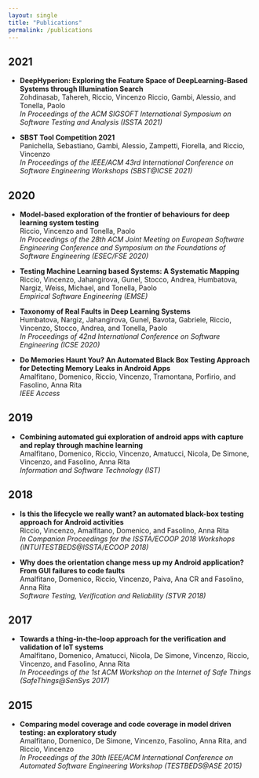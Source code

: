 ```yaml
---
layout: single
title: "Publications"
permalink: /publications
---
```


## 2021

* **DeepHyperion: Exploring the Feature Space of DeepLearning-Based Systems through Illumination Search**  
  Zohdinasab, Tahereh, Riccio, Vincenzo Riccio, Gambi, Alessio, and Tonella, Paolo  
  *In Proceedings of the ACM SIGSOFT International Symposium on Software Testing and Analysis (ISSTA 2021)*  

* **SBST Tool Competition 2021**  
  Panichella, Sebastiano, Gambi, Alessio, Zampetti, Fiorella, and Riccio, Vincenzo  
  *In Proceedings of the IEEE/ACM 43rd International Conference on Software Engineering Workshops (SBST@ICSE 2021)*  

## 2020

* **Model-based exploration of the frontier of behaviours for deep learning system testing**  
  Riccio, Vincenzo and Tonella, Paolo  
  *In Proceedings of the 28th ACM Joint Meeting on European Software Engineering Conference and Symposium on the Foundations of Software Engineering (ESEC/FSE 2020)*

* **Testing Machine Learning based Systems: A Systematic Mapping**  
  Riccio, Vincenzo, Jahangirova, Gunel, Stocco, Andrea, Humbatova, Nargiz, Weiss, Michael, and Tonella, Paolo  
  *Empirical Software Engineering (EMSE)*

* **Taxonomy of Real Faults in Deep Learning Systems**  
  Humbatova, Nargiz, Jahangirova, Gunel, Bavota, Gabriele, Riccio, Vincenzo, Stocco, Andrea, and Tonella, Paolo  
  *In Proceedings of 42nd International Conference on Software Engineering (ICSE 2020)*

* **Do Memories Haunt You? An Automated Black Box Testing Approach for Detecting Memory Leaks in Android Apps**   
  Amalfitano, Domenico, Riccio, Vincenzo, Tramontana, Porfirio, and Fasolino, Anna Rita       
  *IEEE Access*

## 2019

* **Combining automated gui exploration of android apps with capture and replay through machine learning**  
  Amalfitano, Domenico, Riccio, Vincenzo, Amatucci, Nicola, De Simone, Vincenzo, and Fasolino, Anna Rita  
  *Information and Software Technology (IST)*

## 2018
* **Is this the lifecycle we really want? an automated black-box testing approach for Android activities**  
  Riccio, Vincenzo, Amalfitano, Domenico, and Fasolino, Anna Rita  
  *In Companion Proceedings for the ISSTA/ECOOP 2018 Workshops (INTUITESTBEDS@ISSTA/ECOOP 2018)*

* **Why does the orientation change mess up my Android application? From GUI failures to code faults**  
  Amalfitano, Domenico, Riccio, Vincenzo, Paiva, Ana CR and Fasolino, Anna Rita  
  *Software Testing, Verification and Reliability (STVR 2018)*

## 2017
* **Towards a thing-in-the-loop approach for the verification and validation of IoT systems**  
  Amalfitano, Domenico, Amatucci, Nicola, De Simone, Vincenzo, Riccio, Vincenzo, and Fasolino, Anna Rita  
  *In Proceedings of the 1st ACM Workshop on the Internet of Safe Things (SafeThings@SenSys 2017)*

## 2015
* **Comparing model coverage and code coverage in model driven testing: an exploratory study**  
  Amalfitano, Domenico, De Simone, Vincenzo, Fasolino, Anna Rita, and Riccio, Vincenzo  
  *In Proceedings of the 30th IEEE/ACM International Conference on Automated Software Engineering Workshop (TESTBEDS@ASE 2015)*
